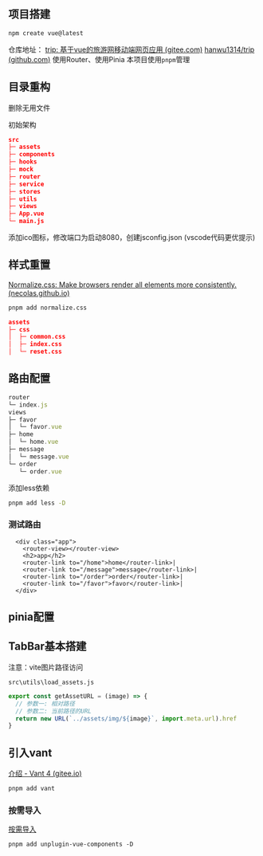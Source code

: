 ## 项目搭建

```sh
npm create vue@latest
```

仓库地址：
[trip: 基于vue的旅游网移动端网页应用 (gitee.com)](https://gitee.com/hanwu1314/hanwu-trip)
[hanwu1314/trip (github.com)](https://github.com/hanwu1314/trip)
使用Router、使用Pinia
本项目使用`pnpm`管理
## 目录重构

删除无用文件

初始架构
```json
src            
├─ assets      
├─ components  
├─ hooks       
├─ mock        
├─ router      
├─ service     
├─ stores       
├─ utils       
├─ views       
├─ App.vue     
└─ main.js     
```

添加ico图标，修改端口为启动8080，创建jsconfig.json (vscode代码更优提示)

## 样式重置

[Normalize.css: Make browsers render all elements more consistently. (necolas.github.io)](http://necolas.github.io/normalize.css/)

```sh
pnpm add normalize.css
```

```json
assets            
├─ css            
│  ├─ common.css
│  ├─ index.css
│  └─ reset.css       
```

## 路由配置

```js
router       
└─ index.js  
views              
├─ favor           
│  └─ favor.vue    
├─ home            
│  └─ home.vue     
├─ message         
│  └─ message.vue  
└─ order           
   └─ order.vue    
```

添加less依赖

```sh
pnpm add less -D
```


### 测试路由

```vue
  <div class="app">
    <router-view></router-view>
    <h2>app</h2>
    <router-link to="/home">home</router-link>|
    <router-link to="/message">message</router-link>|
    <router-link to="/order">order</router-link>|
    <router-link to="/favor">favor</router-link>|
  </div>
```

## pinia配置


## TabBar基本搭建

注意：vite图片路径访问

`src\utils\load_assets.js`

```js
export const getAssetURL = (image) => {
  // 参数一: 相对路径
  // 参数二: 当前路径的URL
  return new URL(`../assets/img/${image}`, import.meta.url).href
}
```

## 引入vant

[介绍 - Vant 4 (gitee.io)](https://vant-contrib.gitee.io/vant/#/zh-CN/home)

```sh
pnpm add vant
```

### 按需导入

[按需导入](https://vant-contrib.gitee.io/vant/#/zh-CN/quickstart#fang-fa-er.-an-xu-yin-ru-zu-jian-yang-shi)

```vue
pnpm add unplugin-vue-components -D
```






























